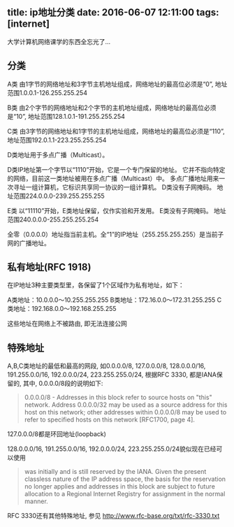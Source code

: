 title: ip地址分类
date: 2016-06-07 12:11:00
tags: [internet]
---

大学计算机网络课学的东西全忘光了...

<!--more-->

## 分类
A类
由1字节的网络地址和3字节主机地址组成，网络地址的最高位必须是“0”,
地址范围1.0.0.1-126.255.255.254

B类
由2个字节的网络地址和2个字节的主机地址组成，网络地址的最高位必须是“10”,
地址范围128.1.0.1-191.255.255.254

C类
由3字节的网络地址和1字节的主机地址组成，网络地址的最高位必须是“110”,
地址范围192.0.1.1-223.255.255.254

D类地址用于多点广播（Multicast）。

D类IP地址第一个字节以“1110”开始，它是一个专门保留的地址。
它并不指向特定的网络，目前这一类地址被用在多点广播（Multicast）中。
多点广播地址用来一次寻址一组计算机，它标识共享同一协议的一组计算机。
D类没有子网掩码。
地址范围224.0.0.0-239.255.255.255

E类 
以“11110”开始，E类地址保留，仅作实验和开发用。
E类没有子网掩码。
地址范围240.0.0.0-255.255.255.254

全零（0.0.0.0）地址指当前主机。全“1”的IP地址（255.255.255.255）是当前子网的广播地址。

## 私有地址(RFC 1918)
在IP地址3种主要类型里，各保留了1个区域作为私有地址，如下：

A类地址：10.0.0.0～10.255.255.255
B类地址：172.16.0.0～172.31.255.255
C类地址：192.168.0.0～192.168.255.255

这些地址在网络上不被路由, 即无法连接公网

## 特殊地址
A,B,C类地址的最低和最高的网段,
如0.0.0.0/8, 127.0.0.0/8, 128.0.0.0/16, 191.255.0.0/16, 192.0.0.0/24, 223.255.255.0/24,
根据RFC 3330, 都是IANA保留的, 其中,
0.0.0.0/8段的说明如下:

> 0.0.0.0/8 - Addresses in this block refer to source hosts on "this"
>   network.  Address 0.0.0.0/32 may be used as a source address for this
>   host on this network; other addresses within 0.0.0.0/8 may be used to
>   refer to specified hosts on this network [RFC1700, page 4].

127.0.0.0/8都是环回地址(loopback)

128.0.0.0/16, 191.255.0.0/16, 192.0.0.0/24, 223.255.255.0/24貌似现在已经可以使用

> was initially and is still reserved by
> the IANA.  Given the present classless nature of the IP address
> space, the basis for the reservation no longer applies and addresses
> in this block are subject to future allocation to a Regional Internet
> Registry for assignment in the normal manner.

RFC 3330还有其他特殊地址, 参见
http://www.rfc-base.org/txt/rfc-3330.txt

